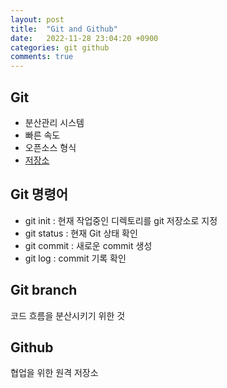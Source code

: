 ```yaml
---
layout: post
title:  "Git and Github"
date:   2022-11-28 23:04:20 +0900
categories: git github
comments: true
---
```

## Git
- 분산관리 시스템
- 빠른 속도
- 오픈소스 형식
- [저장소](https://git.kernel.org/pub/scm/git/git.git)

## Git 명령어
- git init : 현재 작업중인 디렉토리를 git 저장소로 지정
- git status : 현재 Git 상태 확인
- git commit : 새로운 commit 생성
- git log : commit 기록 확인

## Git branch
코드 흐름을 분산시키기 위한 것

## Github
협업을 위한 원격 저장소